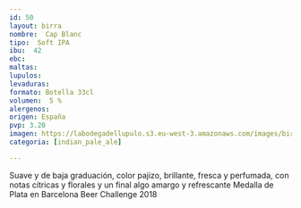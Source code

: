 ```yaml
---
id: 50
layout: birra
nombre:  Cap Blanc
tipo:  Soft IPA
ibu:  42
ebc:
maltas: 
lupulos: 
levaduras: 
formato: Botella 33cl
volumen:  5 %
alergenos: 
origen: España
pvp: 3.20
imagen: https://labodegadellupulo.s3.eu-west-3.amazonaws.com/images/birras/capblanc.jpg
categoria: [indian_pale_ale]

---
```

Suave y de baja graduación, color pajizo, brillante, fresca y perfumada, con notas cítricas y florales y un final algo amargo y refrescante
Medalla de Plata en Barcelona Beer Challenge 2018




















